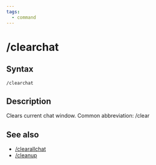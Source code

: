 ```yaml
---
tags:
  - command
---
```


# /clearchat

## Syntax

<!--cmd-syntax-start-->
```eqcommand
/clearchat
```
<!--cmd-syntax-end-->

## Description

<!--cmd-desc-start-->
Clears current chat window. Common abbreviation: <span class=accent>/clear</span>
<!--cmd-desc-end-->

## See also

- [/clearallchat](cmd-clearallchat.md)
- [/cleanup](../../macroquest/reference/commands/cleanup.md)

